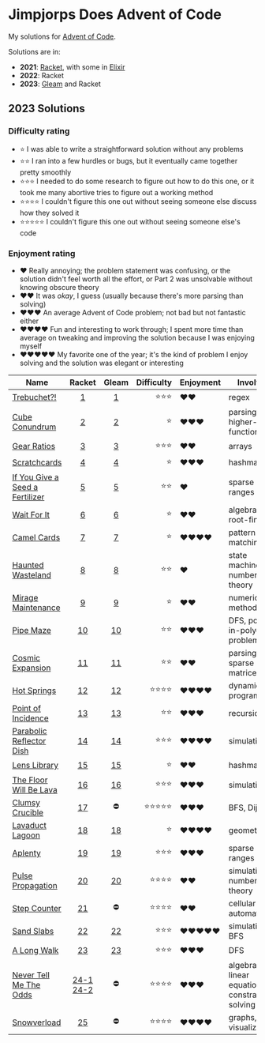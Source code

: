# Jimpjorps Does Advent of Code

My solutions for [Advent of Code](https://adventofcode.com/).  

Solutions are in:
* __2021__: [Racket](https://racket-lang.org/), with some in [Elixir](https://elixir-lang.org/)
* __2022__: Racket
* __2023__: [Gleam](https://gleam.run/) and Racket

## 2023 Solutions

### Difficulty rating
* ⭐ I was able to write a straightforward solution without any problems
* ⭐⭐ I ran into a few hurdles or bugs, but it eventually came together pretty smoothly
* ⭐⭐⭐ I needed to do some research to figure out how to do this one, or it took me many abortive tries to figure out a working method
* ⭐⭐⭐⭐ I couldn't figure this one out without seeing someone else discuss how they solved it
* ⭐⭐⭐⭐⭐ I couldn't figure this one out without seeing someone else's code

### Enjoyment rating
* ♥️ Really annoying; the problem statement was confusing, or the solution didn't feel worth all the effort, or Part 2 was unsolvable without knowing obscure theory
* ♥️♥️ It was *okay*, I guess (usually because there's more parsing than solving)
* ♥️♥️♥️ An average Advent of Code problem; not bad but not fantastic either
* ♥️♥️♥️♥️ Fun and interesting to work through; I spent more time than average on tweaking and improving the solution because I was enjoying myself
* ♥️♥️♥️♥️♥️ My favorite one of the year; it's the kind of problem I enjoy solving and the solution was elegant or interesting

| Name                                                                   |                                       Racket                                        |                Gleam                 | Difficulty | Enjoyment | Involves                                      |
| ---------------------------------------------------------------------- | :---------------------------------------------------------------------------------: | :----------------------------------: | ---------: | :-------- | --------------------------------------------- |
| [Trebuchet?!](https://adventofcode.com/2023/day/1)                     |                        [1](/aoc2023-other/day-01/day-01.rkt)                        |  [1](/aoc2023/src/day1/solve.gleam)  |        ⭐⭐⭐ | ♥️♥️        | regex                                         |
| [Cube Conundrum](https://adventofcode.com/2023/day/2)                  |                        [2](/aoc2023-other/day-02/day-02.rkt)                        |  [2](/aoc2023/src/day2/solve.gleam)  |          ⭐ | ♥️♥️♥️       | parsing, higher-order functions               |
| [Gear Ratios](https://adventofcode.com/2023/day/3)                     |                        [3](/aoc2023-other/day-03/day-03.rkt)                        |  [3](/aoc2023/src/day3/solve.gleam)  |        ⭐⭐⭐ | ♥️♥️        | arrays                                        |
| [Scratchcards](https://adventofcode.com/2023/day/4)                    |                        [4](/aoc2023-other/day-04/day-04.rkt)                        |  [4](/aoc2023/src/day4/solve.gleam)  |          ⭐ | ♥️♥️♥️       | hashmaps                                      |
| [If You Give a Seed a Fertilizer](https://adventofcode.com/2023/day/5) |                        [5](/aoc2023-other/day-05/day-05.rkt)                        |  [5](/aoc2023/src/day5/solve.gleam)  |         ⭐⭐ | ♥️         | sparse ranges                                 |
| [Wait For It](https://adventofcode.com/2023/day/6)                     |                        [6](/aoc2023-other/day-06/day-06.rkt)                        |  [6](/aoc2023/src/day6/solve.gleam)  |          ⭐ | ♥️♥️        | algebra, root-finding                         |
| [Camel Cards](https://adventofcode.com/2023/day/7)                     |                        [7](/aoc2023-other/day-07/day-07.rkt)                        |  [7](/aoc2023/src/day7/solve.gleam)  |          ⭐ | ♥️♥️♥️♥️      | pattern matching                              |
| [Haunted Wasteland](https://adventofcode.com/2023/day/8)               |                        [8](/aoc2023-other/day-08/day-08.rkt)                        |  [8](/aoc2023/src/day8/solve.gleam)  |         ⭐⭐ | ♥️         | state machines, number theory                 |
| [Mirage Maintenance](https://adventofcode.com/2023/day/9)              |                        [9](/aoc2023-other/day-09/day-09.rkt)                        |  [9](/aoc2023/src/day9/solve.gleam)  |          ⭐ | ♥️♥️        | numerical methods                             |
| [Pipe Maze](https://adventofcode.com/2023/day/10)                      |                       [10](/aoc2023-other/day-10/day-10.rkt)                        | [10](/aoc2023/src/day10/solve.gleam) |         ⭐⭐ | ♥️♥️♥️       | DFS, point-in-polygon problem                 |
| [Cosmic Expansion](https://adventofcode.com/2023/day/11)               |                       [11](/aoc2023-other/day-11/day-11.rkt)                        | [11](/aoc2023/src/day11/solve.gleam) |         ⭐⭐ | ♥️♥️        | parsing, sparse matrices                      |
| [Hot Springs](https://adventofcode.com/2023/day/12)                    |                       [12](/aoc2023-other/day-12/day-12.rkt)                        | [12](/aoc2023/src/day12/solve.gleam) |       ⭐⭐⭐⭐ | ♥️♥️♥️♥️      | dynamic programming                           |
| [Point of Incidence](https://adventofcode.com/2023/day/13)             |                       [13](/aoc2023-other/day-13/day-13.rkt)                        | [13](/aoc2023/src/day13/solve.gleam) |         ⭐⭐ | ♥️♥️♥️       | recursion                                     |
| [Parabolic Reflector Dish](https://adventofcode.com/2023/day/14)       |                       [14](/aoc2023-other/day-14/day-14.rkt)                        | [14](/aoc2023/src/day14/solve.gleam) |        ⭐⭐⭐ | ♥️♥️♥️♥️      | simulation                                    |
| [Lens Library](https://adventofcode.com/2023/day/15)                   |                       [15](/aoc2023-other/day-15/day-15.rkt)                        | [15](/aoc2023/src/day15/solve.gleam) |          ⭐ | ♥️♥️        | hashmaps                                      |
| [The Floor Will Be Lava](https://adventofcode.com/2023/day/16)         |                       [16](/aoc2023-other/day-16/day-16.rkt)                        | [16](/aoc2023/src/day16/solve.gleam) |        ⭐⭐⭐ | ♥️♥️♥️       | simulation                                    |
| [Clumsy Crucible](https://adventofcode.com/2023/day/17)                |                       [17](/aoc2023-other/day-17/day-17.rkt)                        |                  ⛔                   |      ⭐⭐⭐⭐⭐ | ♥️♥️♥️       | BFS, Dijkstra                                 |
| [Lavaduct Lagoon](https://adventofcode.com/2023/day/18)                |                       [18](/aoc2023-other/day-18/day-18.rkt)                        | [18](/aoc2023/src/day18/solve.gleam) |          ⭐ | ♥️♥️♥️♥️      | geometry                                      |
| [Aplenty](https://adventofcode.com/2023/day/19)                        |                       [19](/aoc2023-other/day-19/day-19.rkt)                        | [19](/aoc2023/src/day19/solve.gleam) |        ⭐⭐⭐ | ♥️♥️♥️       | sparse ranges                                 |
| [Pulse Propagation](https://adventofcode.com/2023/day/20)              |                       [20](/aoc2023-other/day-20/day-20.rkt)                        | [20](/aoc2023/src/day20/solve.gleam) |       ⭐⭐⭐⭐ | ♥️♥️        | simulation, number theory                     |
| [Step Counter](https://adventofcode.com/2023/day/21)                   |                       [21](/aoc2023-other/day-21/day-21.rkt)                        |                  ⛔                   |       ⭐⭐⭐⭐ | ♥️♥️        | cellular automata                             |
| [Sand Slabs](https://adventofcode.com/2023/day/22)                     |                       [22](/aoc2023-other/day-22/day-22.rkt)                        | [22](/aoc2023/src/day22/solve.gleam) |        ⭐⭐⭐ | ♥️♥️♥️♥️♥️     | simulation, BFS                               |
| [A Long Walk](https://adventofcode.com/2023/day/23)                    |                       [23](/aoc2023-other/day-23/day-23.rkt)                        | [23](/aoc2023/src/day23/solve.gleam) |        ⭐⭐⭐ | ♥️♥️♥️       | DFS                                           |
| [Never Tell Me The Odds](https://adventofcode.com/2023/day/24)         | [24-1](/aoc2023-other/day-24/day-24.rkt) [24-2](/aoc2023-other/day-24/day-24.ipynb) |                  ⛔                   |       ⭐⭐⭐⭐ | ♥️♥️♥️       | algebra, linear equations, constraint solving |
| [Snowverload](https://adventofcode.com/2023/day/25)                    |                       [25](/aoc2023-other/day-25/day-25.rkt)                        | ⛔ |       ⭐⭐⭐⭐ | ♥️♥️♥️♥️      | graphs, visualization                         |
